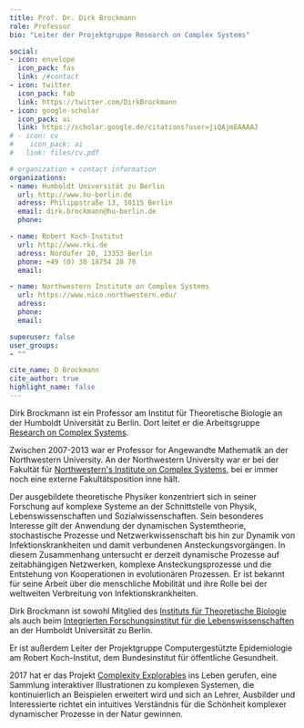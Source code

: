 ```yaml
---
title: Prof. Dr. Dirk Brockmann
role: Professor
bio: "Leiter der Projektgruppe Research on Complex Systems"

social:
- icon: envelope
  icon_pack: fas
  link: /#contact
- icon: twitter
  icon_pack: fab
  link: https://twitter.com/DirkBrockmann
- icon: google-scholar
  icon_pack: ai
  link: https://scholar.google.de/citations?user=jiQAjmEAAAAJ
# - icon: cv
#    icon_pack: ai
#   link: files/cv.pdf

# organization + contact information
organizations:
- name: Humboldt Universität zu Berlin
  url: http://www.hu-berlin.de
  adress: Philippstraße 13, 10115 Berlin
  email: dirk.brockmann@hu-berlin.de
  phone:

- name: Robert Koch-Institut
  url: http://www.rki.de
  adress: Nordufer 20, 13353 Berlin
  phone: +49 (0) 30 18754 20 70
  email:

- name: Northwestern Institute on Complex Systems
  url: https://www.nico.northwestern.edu/
  adress:
  phone:
  email:

superuser: false
user_groups:
- ""

cite_name: D Brockmann
cite_author: true
highlight_name: false
---
```

Dirk Brockmann ist ein Professor am Institut für Theoretische Biologie an der Humboldt Universität zu Berlin.
Dort leitet er die Arbeitsgruppe [Research on Complex Systems](https://rocs.hu-berlin.de).

Zwischen 2007-2013 war er Professor for Angewandte Mathematik an der Northwestern University.
An der Northwestern University war er bei der Fakultät für [Northwestern's Institute on Complex Systems](https://www.nico.northwestern.edu/),
bei er immer noch eine externe Fakultätsposition inne hält.

Der ausgebildete theoretische Physiker konzentriert sich in seiner Forschung auf komplexe Systeme an der Schnittstelle von Physik,
Lebenswissenschaften und Sozialwissenschaften. Sein besonderes Interesse gilt der Anwendung der dynamischen Systemtheorie,
stochastische Prozesse und Netzwerkwissenschaft bis hin zur Dynamik von Infektionskrankheiten und damit verbundenen Ansteckungsvorgängen.
In diesem Zusammenhang untersucht er derzeit dynamische Prozesse auf zeitabhängigen Netzwerken, komplexe
Ansteckungsprozesse und die Entstehung von Kooperationen in evolutionären Prozessen. Er ist bekannt für seine Arbeit
über die menschliche Mobilität und ihre Rolle bei der weltweiten Verbreitung von Infektionskrankheiten.

Dirk Brockmann ist sowohl Mitglied des [Instituts für Theoretische Biologie](https://itb.biologie.hu-berlin.de/wiki/)
als auch beim [Integrierten Forschungsinstitut für
die Lebenswissenschaften](https://www.iri-ls.hu-berlin.de) an der Humboldt Universität zu Berlin.

Er ist außerdem Leiter der Projektgruppe
Computergestützte Epidemiologie am Robert Koch-Institut, dem Bundesinstitut für öffentliche Gesundheit.

2017 hat er das Projekt [Complexity Explorables](https://www.complexity-explorables.org/) ins Leben gerufen,
eine Sammlung interaktiver Illustrationen zu komplexen Systemen, die kontinuierlich an Beispielen erweitert wird und
sich an Lehrer, Ausbilder und Interessierte richtet ein intuitives Verständnis für die Schönheit komplexer dynamischer Prozesse in der Natur gewinnen.
